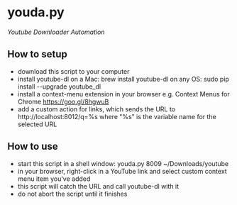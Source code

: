 youda.py
========
*Youtube Downloader Automation*

## How to setup ##

  - download this script to your computer
  - install youtube-dl 
    on a Mac: brew install youtube-dl
    on any OS: sudo pip install --upgrade youtube_dl
  - install a context-menu extension in your browser
    e.g. Context Menus for Chrome https://goo.gl/8hgwuB
  - add a custom action for links, which sends the URL to
    http://localhost:8012/q=%s
    where "%s" is the variable name for the selected URL


## How to use ##
  - start this script in a shell window:
    youda.py 8009 ~/Downloads/youtube
  - in your browser, right-click in a YouTube link and
    select custom context menu item you've added
  - this script will catch the URL and call youtube-dl with it
  - do not abort the script until it finishes